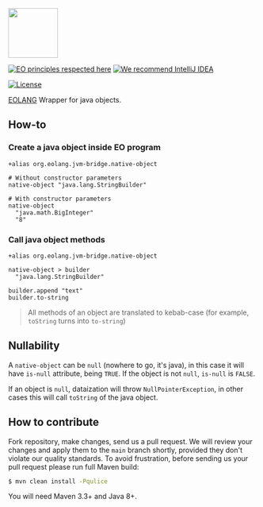 <img src="https://www.yegor256.com/images/books/elegant-objects/cactus.svg" height="100px" />

[![EO principles respected here](https://www.elegantobjects.org/badge.svg)](https://www.elegantobjects.org)
[![We recommend IntelliJ IDEA](https://www.elegantobjects.org/intellij-idea.svg)](https://www.jetbrains.com/idea/)

[![License](https://img.shields.io/badge/license-MIT-green.svg)](https://github.com/kerelape/eo-native-object/blob/main/LICENSE.txt)

[EOLANG](https://www.eolang.org) Wrapper for java objects.

## How-to

### Create a java object inside EO program

```
+alias org.eolang.jvm-bridge.native-object

# Without constructor parameters
native-object "java.lang.StringBuilder"

# With constructor parameters
native-object
  "java.math.BigInteger"
  "8"
```

### Call java object methods

```
+alias org.eolang.jvm-bridge.native-object

native-object > builder 
  "java.lang.StringBuilder"

builder.append "text"
builder.to-string
```

> All methods of an object are translated to kebab-case (for example, `toString` turns into `to-string`)

## Nullability

A `native-object` can be `null` (nowhere to go, it's java), in this case it will have `is-null` attribute, being `TRUE`. If the object is not `null`,
`is-null` is `FALSE`.

If an object is `null`, dataization will throw `NullPointerException`, in other cases this will call `toString` of the java object.

## How to contribute
Fork repository, make changes, send us a pull request.
We will review your changes and apply them to the `main` branch shortly,
provided they don't violate our quality standards. To avoid frustration,
before sending us your pull request please run full Maven build:

```bash
$ mvn clean install -Pqulice
```

You will need Maven 3.3+ and Java 8+.
